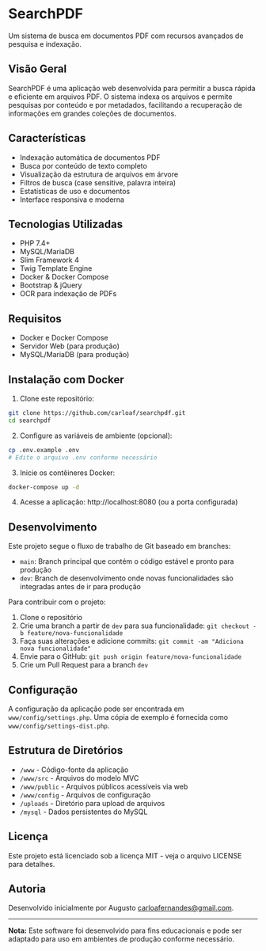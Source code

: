 # SearchPDF

Um sistema de busca em documentos PDF com recursos avançados de pesquisa e indexação.

## Visão Geral

SearchPDF é uma aplicação web desenvolvida para permitir a busca rápida e eficiente em arquivos PDF. O sistema indexa os arquivos e permite pesquisas por conteúdo e por metadados, facilitando a recuperação de informações em grandes coleções de documentos.

## Características

- Indexação automática de documentos PDF
- Busca por conteúdo de texto completo
- Visualização da estrutura de arquivos em árvore
- Filtros de busca (case sensitive, palavra inteira)
- Estatísticas de uso e documentos
- Interface responsiva e moderna

## Tecnologias Utilizadas

- PHP 7.4+
- MySQL/MariaDB
- Slim Framework 4
- Twig Template Engine
- Docker & Docker Compose
- Bootstrap & jQuery
- OCR para indexação de PDFs

## Requisitos

- Docker e Docker Compose
- Servidor Web (para produção)
- MySQL/MariaDB (para produção)

## Instalação com Docker

1. Clone este repositório:
```bash
git clone https://github.com/carloaf/searchpdf.git
cd searchpdf
```

2. Configure as variáveis de ambiente (opcional):
```bash
cp .env.example .env
# Edite o arquivo .env conforme necessário
```

3. Inicie os contêineres Docker:
```bash
docker-compose up -d
```

4. Acesse a aplicação:
http://localhost:8080 (ou a porta configurada)

## Desenvolvimento

Este projeto segue o fluxo de trabalho de Git baseado em branches:

- `main`: Branch principal que contém o código estável e pronto para produção
- `dev`: Branch de desenvolvimento onde novas funcionalidades são integradas antes de ir para produção

Para contribuir com o projeto:

1. Clone o repositório
2. Crie uma branch a partir de `dev` para sua funcionalidade: `git checkout -b feature/nova-funcionalidade`
3. Faça suas alterações e adicione commits: `git commit -am "Adiciona nova funcionalidade"`
4. Envie para o GitHub: `git push origin feature/nova-funcionalidade`
5. Crie um Pull Request para a branch `dev`

## Configuração

A configuração da aplicação pode ser encontrada em `www/config/settings.php`. 
Uma cópia de exemplo é fornecida como `www/config/settings-dist.php`.

## Estrutura de Diretórios

- `/www` - Código-fonte da aplicação
- `/www/src` - Arquivos do modelo MVC
- `/www/public` - Arquivos públicos acessíveis via web
- `/www/config` - Arquivos de configuração
- `/uploads` - Diretório para upload de arquivos
- `/mysql` - Dados persistentes do MySQL

## Licença

Este projeto está licenciado sob a licença MIT - veja o arquivo LICENSE para detalhes.

## Autoria

Desenvolvido inicialmente por Augusto <carloafernandes@gmail.com>.

---

**Nota:** Este software foi desenvolvido para fins educacionais e pode ser adaptado para uso em ambientes de produção conforme necessário.
